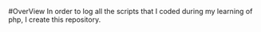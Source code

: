 #OverView
In order to log all the scripts that I coded during my learning of php, I create this repository.